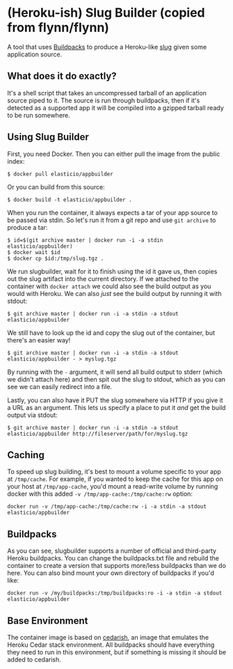 # (Heroku-ish) Slug Builder (copied from flynn/flynn)

A tool that uses [Buildpacks](https://devcenter.heroku.com/articles/buildpacks)
to produce a Heroku-like
[slug](https://devcenter.heroku.com/articles/slug-compiler) given some
application source.

## What does it do exactly?

It's a shell script that takes an uncompressed tarball of an application source
piped to it. The source is run through buildpacks, then if it's detected as
a supported app it will be compiled into a gzipped tarball ready to be run
somewhere.

## Using Slug Builder

First, you need Docker. Then you can either pull the image from the public
index:

	$ docker pull elasticio/appbuilder

Or you can build from this source:

	$ docker build -t elasticio/appbuilder .

When you run the container, it always expects a tar of your app source to be
passed via stdin. So let's run it from a git repo and use `git archive` to
produce a tar:

	$ id=$(git archive master | docker run -i -a stdin elasticio/appbuilder)
	$ docker wait $id
	$ docker cp $id:/tmp/slug.tgz .

We run slugbuilder, wait for it to finish using the id it gave us, then copies
out the slug artifact into the current directory. If we attached to the
container with `docker attach` we could also see the build output as you would
with Heroku. We can also *just* see the build output by running it with stdout:

	$ git archive master | docker run -i -a stdin -a stdout elasticio/appbuilder

We still have to look up the id and copy the slug out of the container, but
there's an easier way!

	$ git archive master | docker run -i -a stdin -a stdout elasticio/appbuilder - > myslug.tgz

By running with the `-` argument, it will send all build output to stderr (which
we didn't attach here) and then spit out the slug to stdout, which as you can
see we can easily redirect into a file.

Lastly, you can also have it PUT the slug somewhere via HTTP if you give it
a URL as an argument. This lets us specify a place to put it *and* get the build
output via stdout:

	$ git archive master | docker run -i -a stdin -a stdout elasticio/appbuilder http://fileserver/path/for/myslug.tgz

## Caching

To speed up slug building, it's best to mount a volume specific to your app at
`/tmp/cache`. For example, if you wanted to keep the cache for this app on your
host at `/tmp/app-cache`, you'd mount a read-write volume by running docker with
this added `-v /tmp/app-cache:/tmp/cache:rw` option:

	docker run -v /tmp/app-cache:/tmp/cache:rw -i -a stdin -a stdout elasticio/appbuilder


## Buildpacks

As you can see, slugbuilder supports a number of official and third-party Heroku
buildpacks. You can change the buildpacks.txt file and rebuild the container to
create a version that supports more/less buildpacks than we do here. You can
also bind mount your own directory of buildpacks if you'd like:

	docker run -v /my/buildpacks:/tmp/buildpacks:ro -i -a stdin -a stdout elasticio/appbuilder

## Base Environment

The container image is based on [cedarish](/util/cedarish), an image that
emulates the Heroku Cedar stack environment. All buildpacks should have
everything they need to run in this environment, but if something is missing it
should be added to cedarish.
